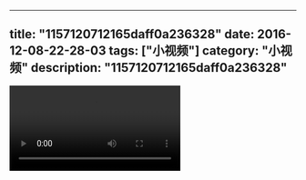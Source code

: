 
---
title: "1157120712165daff0a236328"
date: 2016-12-08-22-28-03
tags: ["小视频"]
category: "小视频"
description: "1157120712165daff0a236328"
---
<video src="http://ohtsqip0g.bkt.clouddn.com/1157120712165daff0a236328.mp4" controls="controls"></video>
